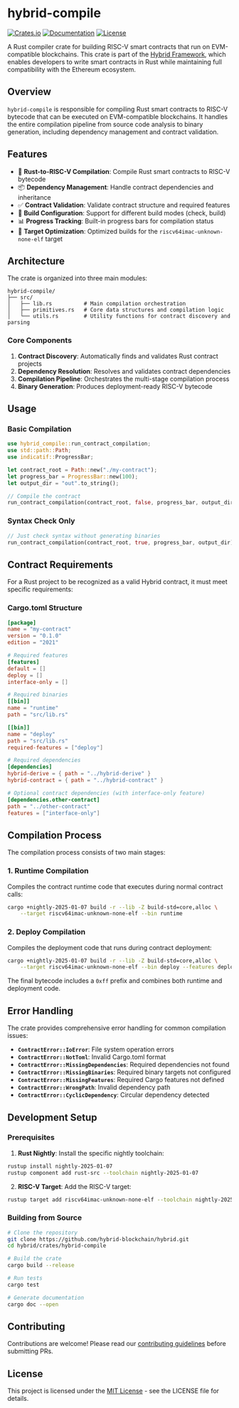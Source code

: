 # hybrid-compile

[![Crates.io](https://img.shields.io/crates/v/hybrid-compile.svg)](https://crates.io/crates/hybrid-compile)
[![Documentation](https://docs.rs/hybrid-compile/badge.svg)](https://docs.rs/hybrid-compile)
[![License](https://img.shields.io/crates/l/hybrid-compile.svg)](https://github.com/hybrid-blockchain/hybrid/blob/main/LICENSE)

A Rust compiler crate for building RISC-V smart contracts that run on EVM-compatible blockchains. This crate is part of the [Hybrid Framework](../../README.md), which enables developers to write smart contracts in Rust while maintaining full compatibility with the Ethereum ecosystem.

## Overview

`hybrid-compile` is responsible for compiling Rust smart contracts to RISC-V bytecode that can be executed on EVM-compatible blockchains. It handles the entire compilation pipeline from source code analysis to binary generation, including dependency management and contract validation.

## Features

- 🦀 **Rust-to-RISC-V Compilation**: Compile Rust smart contracts to RISC-V bytecode
- 📦 **Dependency Management**: Handle contract dependencies and inheritance
- ✅ **Contract Validation**: Validate contract structure and required features
- 🔧 **Build Configuration**: Support for different build modes (check, build)
- 📊 **Progress Tracking**: Built-in progress bars for compilation status
- 🎯 **Target Optimization**: Optimized builds for the `riscv64imac-unknown-none-elf` target

## Architecture

The crate is organized into three main modules:

```
hybrid-compile/
├── src/
│   ├── lib.rs          # Main compilation orchestration
│   ├── primitives.rs   # Core data structures and compilation logic
│   └── utils.rs        # Utility functions for contract discovery and parsing
```

### Core Components

1. **Contract Discovery**: Automatically finds and validates Rust contract projects
2. **Dependency Resolution**: Resolves and validates contract dependencies
3. **Compilation Pipeline**: Orchestrates the multi-stage compilation process
4. **Binary Generation**: Produces deployment-ready RISC-V bytecode

## Usage

### Basic Compilation

```rust
use hybrid_compile::run_contract_compilation;
use std::path::Path;
use indicatif::ProgressBar;

let contract_root = Path::new("./my-contract");
let progress_bar = ProgressBar::new(100);
let output_dir = "out".to_string();

// Compile the contract
run_contract_compilation(contract_root, false, progress_bar, output_dir)?;
```

### Syntax Check Only

```rust
// Just check syntax without generating binaries
run_contract_compilation(contract_root, true, progress_bar, output_dir)?;
```

## Contract Requirements

For a Rust project to be recognized as a valid Hybrid contract, it must meet specific requirements:

### Cargo.toml Structure

```toml
[package]
name = "my-contract"
version = "0.1.0"
edition = "2021"

# Required features
[features]
default = []
deploy = []
interface-only = []

# Required binaries
[[bin]]
name = "runtime"
path = "src/lib.rs"

[[bin]]
name = "deploy"
path = "src/lib.rs"
required-features = ["deploy"]

# Required dependencies
[dependencies]
hybrid-derive = { path = "../hybrid-derive" }
hybrid-contract = { path = "../hybrid-contract" }

# Optional contract dependencies (with interface-only feature)
[dependencies.other-contract]
path = "../other-contract"
features = ["interface-only"]
```

## Compilation Process

The compilation process consists of two main stages:

### 1. Runtime Compilation

Compiles the contract runtime code that executes during normal contract calls:

```bash
cargo +nightly-2025-01-07 build -r --lib -Z build-std=core,alloc \
    --target riscv64imac-unknown-none-elf --bin runtime
```

### 2. Deploy Compilation

Compiles the deployment code that runs during contract deployment:

```bash
cargo +nightly-2025-01-07 build -r --lib -Z build-std=core,alloc \
    --target riscv64imac-unknown-none-elf --bin deploy --features deploy
```

The final bytecode includes a `0xff` prefix and combines both runtime and deployment code.

## Error Handling

The crate provides comprehensive error handling for common compilation issues:

- **`ContractError::IoError`**: File system operation errors
- **`ContractError::NotToml`**: Invalid Cargo.toml format
- **`ContractError::MissingDependencies`**: Required dependencies not found
- **`ContractError::MissingBinaries`**: Required binary targets not configured
- **`ContractError::MissingFeatures`**: Required Cargo features not defined
- **`ContractError::WrongPath`**: Invalid dependency path
- **`ContractError::CyclicDependency`**: Circular dependency detected

## Development Setup

### Prerequisites

1. **Rust Nightly**: Install the specific nightly toolchain:
```bash
rustup install nightly-2025-01-07
rustup component add rust-src --toolchain nightly-2025-01-07
```

2. **RISC-V Target**: Add the RISC-V target:
```bash
rustup target add riscv64imac-unknown-none-elf --toolchain nightly-2025-01-07
```

### Building from Source

```bash
# Clone the repository
git clone https://github.com/hybrid-blockchain/hybrid.git
cd hybrid/crates/hybrid-compile

# Build the crate
cargo build --release

# Run tests
cargo test

# Generate documentation
cargo doc --open
```

## Contributing

Contributions are welcome! Please read our [contributing guidelines](../../CONTRIBUTING.md) before submitting PRs.

## License

This project is licensed under the [MIT License](../../LICENSE) - see the LICENSE file for details.